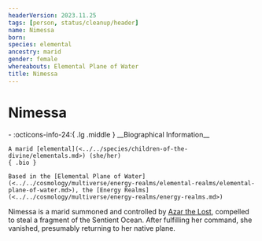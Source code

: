 ```yaml
---
headerVersion: 2023.11.25
tags: [person, status/cleanup/header]
name: Nimessa
born:
species: elemental
ancestry: marid
gender: female
whereabouts: Elemental Plane of Water
title: Nimessa
---
```

# Nimessa
<div class="grid cards ext-narrow-margin ext-one-column" markdown>
- :octicons-info-24:{ .lg .middle } __Biographical Information__

    A marid [elemental](<../../species/children-of-the-divine/elementals.md>) (she/her)  
    { .bio }

    Based in the [Elemental Plane of Water](<../../cosmology/multiverse/energy-realms/elemental-realms/elemental-plane-of-water.md>), the [Energy Realms](<../../cosmology/multiverse/energy-realms/energy-realms.md>)
</div>




Nimessa is a marid summoned and controlled by [Azar the Lost](<../mawarans/azar-the-lost.md>), compelled to steal a fragment of the Sentient Ocean. After fulfilling her command, she vanished, presumably returning to her native plane. 


